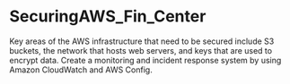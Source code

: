 # SecuringAWS_Fin_Center
Key areas of the AWS infrastructure that need to be secured include S3 buckets, the network that hosts web servers, and keys that are used to encrypt data. Create a monitoring and incident response system by using Amazon CloudWatch and AWS Config.
